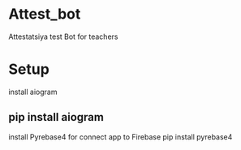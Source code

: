 # Attest_bot
Attestatsiya test Bot for teachers


# Setup
install aiogram 
  <h2>pip install aiogram</h2>
install Pyrebase4 for connect app to Firebase
  pip install pyrebase4  
